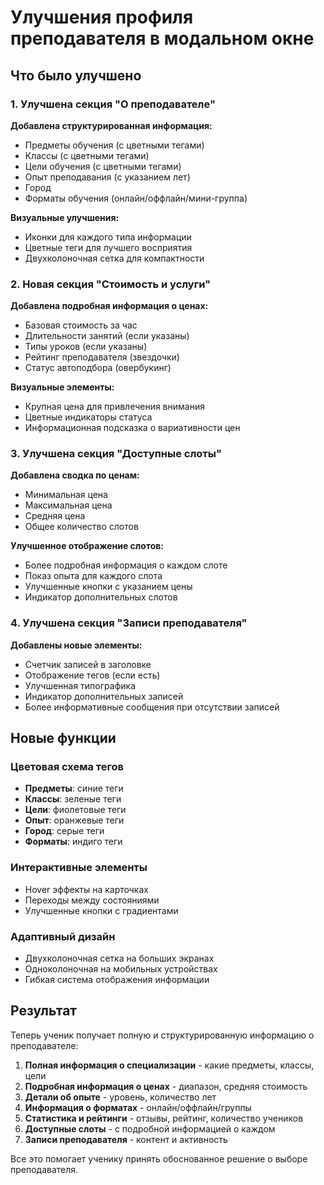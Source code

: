 # Улучшения профиля преподавателя в модальном окне

## Что было улучшено

### 1. Улучшена секция "О преподавателе"

**Добавлена структурированная информация:**
- Предметы обучения (с цветными тегами)
- Классы (с цветными тегами)
- Цели обучения (с цветными тегами)
- Опыт преподавания (с указанием лет)
- Город
- Форматы обучения (онлайн/оффлайн/мини-группа)

**Визуальные улучшения:**
- Иконки для каждого типа информации
- Цветные теги для лучшего восприятия
- Двухколоночная сетка для компактности

### 2. Новая секция "Стоимость и услуги"

**Добавлена подробная информация о ценах:**
- Базовая стоимость за час
- Длительности занятий (если указаны)
- Типы уроков (если указаны)
- Рейтинг преподавателя (звездочки)
- Статус автоподбора (овербукинг)

**Визуальные элементы:**
- Крупная цена для привлечения внимания
- Цветные индикаторы статуса
- Информационная подсказка о вариативности цен

### 3. Улучшена секция "Доступные слоты"

**Добавлена сводка по ценам:**
- Минимальная цена
- Максимальная цена
- Средняя цена
- Общее количество слотов

**Улучшенное отображение слотов:**
- Более подробная информация о каждом слоте
- Показ опыта для каждого слота
- Улучшенные кнопки с указанием цены
- Индикатор дополнительных слотов

### 4. Улучшена секция "Записи преподавателя"

**Добавлены новые элементы:**
- Счетчик записей в заголовке
- Отображение тегов (если есть)
- Улучшенная типографика
- Индикатор дополнительных записей
- Более информативные сообщения при отсутствии записей

## Новые функции

### Цветовая схема тегов
- **Предметы**: синие теги
- **Классы**: зеленые теги  
- **Цели**: фиолетовые теги
- **Опыт**: оранжевые теги
- **Город**: серые теги
- **Форматы**: индиго теги

### Интерактивные элементы
- Hover эффекты на карточках
- Переходы между состояниями
- Улучшенные кнопки с градиентами

### Адаптивный дизайн
- Двухколоночная сетка на больших экранах
- Одноколоночная на мобильных устройствах
- Гибкая система отображения информации

## Результат

Теперь ученик получает полную и структурированную информацию о преподавателе:

1. **Полная информация о специализации** - какие предметы, классы, цели
2. **Подробная информация о ценах** - диапазон, средняя стоимость
3. **Детали об опыте** - уровень, количество лет
4. **Информация о форматах** - онлайн/оффлайн/группы
5. **Статистика и рейтинги** - отзывы, рейтинг, количество учеников
6. **Доступные слоты** - с подробной информацией о каждом
7. **Записи преподавателя** - контент и активность

Все это помогает ученику принять обоснованное решение о выборе преподавателя.
